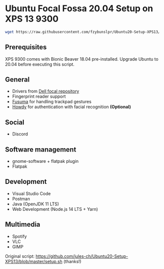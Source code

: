 # Ubuntu Focal Fossa 20.04 Setup on XPS 13 9300

```bash
wget https://raw.githubusercontent.com/fzybunslpr/Ubuntu20-Setup-XPS13/master/setup.sh && sudo chmod +x setup.sh && ./setup.sh
```

## Prerequisites

XPS 9300 comes with Bionic Beaver 18.04 pre-installed. 
Upgrade Ubuntu to 20.04 before executing this script.

## General

- Drivers from [Dell focal repository](http://dell.archive.canonical.com/dists/focal-somerville-melisa/)
- Fingerprint reader support
- [Fusuma](https://github.com/iberianpig/fusuma) for handling trackpad gestures
- [Howdy](https://github.com/boltgolt/howdy) for authentication with facial recognition **(Optional)**

## Social

- Discord

## Software management

- gnome-software + flatpak plugin
- Flatpak

## Development

- Visual Studio Code
- Postman
- Java (OpenJDK 11 LTS)
- Web Development (Node.js 14 LTS + Yarn)
    
## Multimedia

- Spotify
- VLC
- GIMP

Original script: https://github.com/jules-ch/Ubuntu20-Setup-XPS13/blob/master/setup.sh (thanks!)
